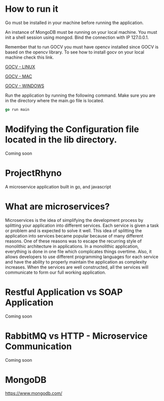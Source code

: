 # How to run it
Go must be installed in your machine before running the application.

An instance of MongoDB must be running on your local machine. 
You must init a shell session using mongod.
Bind the connection with IP 127.0.0.1.

Remember that to run GOCV you must have opencv installed since GOCV  is based on the opencv library.
To see how to install gocv on your local machine check this link.

[GOCV - LINUX](https://gocv.io/getting-started/linux/)

[GOCV - MAC](https://gocv.io/getting-started/macos/)

[GOCV - WINDOWS](https://gocv.io/getting-started/windows/)


Run the application by running the following command. Make sure you are in the directory where the main.go file is located. 

```Go
go run main
```



# Modifying the Configuration file located in the lib directory.
Coming soon 


# ProjectRhyno
A microservice application built in go, and javascript

# What are microservices?
Microservices is the idea of simplifying the development process by splitting your application into different services. Each service is given a task or problem and is expected to solve it well. This idea of splitting the application into services became popular because of many different reasons. One of these reasons was to escape the recurring style of monolithic architecture in applications. In a monolithic application, everything is done in one file which complicates things overtime. Also, it allows developers to use different programming languages for each service and have the ability to properly maintain the application as complexity increases. When the services are well constructed, all the services will communicate to form our full working application.

# Restful Application vs SOAP Application
Coming soon 

# RabbitMQ vs HTTP - Microservice Communication
Coming soon 

# MongoDB 
https://www.mongodb.com/
